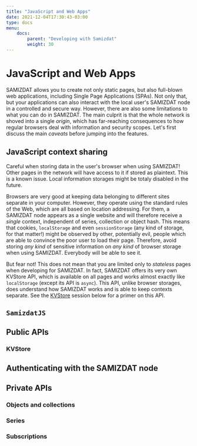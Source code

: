 ```yaml
---
title: "JavaScript and Web Apps"
date: 2021-12-04T17:30:43-03:00
type: docs
menu:
    docs:
        parent: "Developing with Samizdat"
        weight: 30
---
```


# JavaScript and Web Apps

SAMIZDAT allows you to create not only static pages, but also full-blown web applications, including Single Page Applications (SPAs). Not only that, but your applications can also interact with the local user's SAMIZDAT node in a controlled and secure way. However, there are also some limitations to what you can do in SAMIZDAT. The main culprit is that the whole network is shoved into a single _origin_, which has far-reaching consequences to how regular browsers deal with information and security scopes. Let's first discuss the main _caveats_ before jumping into the features.


## JavaScript context sharing

<div class="alert alert-primary">
Careful when storing data in the user's browser when using SAMIZDAT! Other pages in the network will have access to it if stored as plaintext. This is a known issue. Local information storages might be totaly disabled in the future.
</div>

Browsers are very good at keeping data belonging to different sites separate in your computer. However, they operate using the standard rules of the Web, which are all based on location addressing. For them, a SAMIZDAT node appears as a single website and will therefore receive a _single_ context, independent of series, collection or object hash. This means that cookies, `localStorage` and even `sessionStorage` (any kind of storage, for that matter!) might be observed by other, potentially evil, people which are able to convince the poor user to load their page. Therefore, avoid storing _any kind_ of sensitive information on _any kind_ of browser storage when using SAMIZDAT. Everybody will be able to see it.

But fear not! This does not mean that you are limited only to _stateless_ pages when developing for SAMIZDAT. In fact, SAMIZDAT offers its very own KVStore API, which is available on all pages and works almost exactly like `localStorage` (except its API is `async`). This API, unlike browser storages, does understand how SAMIZDAT works and is able to keep contexts separate. See the [KVStore](#kvstore) session below for a primer on this API.


## `SamizdatJS`

## Public APIs

### KVStore

## Authenticating with the SAMIZDAT node

## Private APIs

### Objects and collections

### Series

### Subscriptions
